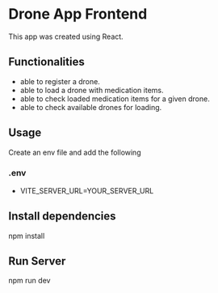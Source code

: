 # Drone App Frontend
This  app was created using React.

## Functionalities 
  - able to register a drone.
  - able to load a drone with medication items.
  - able to check loaded medication items for a given drone.
  - able to check available drones for loading.

## Usage
Create an env file and add the following

### .env
  - VITE_SERVER_URL=YOUR_SERVER_URL

## Install dependencies
npm install

## Run Server
npm run dev


